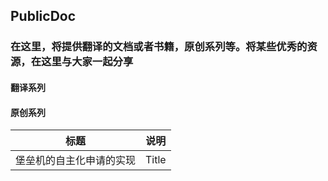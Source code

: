 ## PublicDoc

### 在这里，将提供翻译的文档或者书籍，原创系列等。将某些优秀的资源，在这里与大家一起分享


#### 翻译系列

#### 原创系列
| 标题                          | 说明 |
| ---------------------------- | ----------- |
| 堡垒机的自主化申请的实现         | Title       |